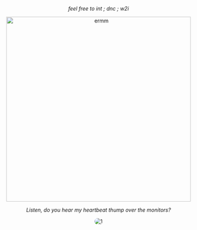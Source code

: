 <p align="center"> <em> feel free to int ; dnc ; w2i </em> </p> </p>

<p align="center">
  <img src="https://files.catbox.moe/wrrf3b.png" alt="ermm" width="500"/>
</p>

<p align="center"> <em> Listen, do you hear my heartbeat thump over the monitors? </em> </p> </p>


<div align="center">
  <a href="https://github.com/sumi-vitae">
    <img src="https://komarev.com/ghpvc/?username=sumi-vitae&label=&color=ffffff&style=flat&labelColor=360a0a" alt="1" style="border-radius: 10px;" />
  </a>
</div>
